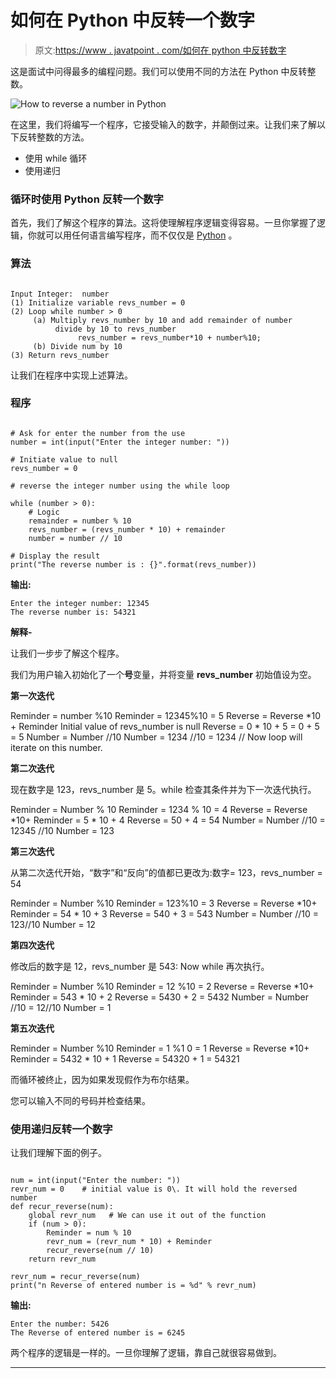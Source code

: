 # 如何在 Python 中反转一个数字

> 原文:[https://www . javatpoint . com/如何在 python 中反转数字](https://www.javatpoint.com/how-to-reverse-a-number-in-python)

这是面试中问得最多的编程问题。我们可以使用不同的方法在 Python 中反转整数。

![How to reverse a number in Python](img/a9e0351c2d6539b336a0de21971e4799.png)

在这里，我们将编写一个程序，它接受输入的数字，并颠倒过来。让我们来了解以下反转整数的方法。

*   使用 while 循环
*   使用递归

### 循环时使用 Python 反转一个数字

首先，我们了解这个程序的算法。这将使理解程序逻辑变得容易。一旦你掌握了逻辑，你就可以用任何语言编写程序，而不仅仅是 [Python](https://www.javatpoint.com/python-tutorial) 。

### 算法

```

Input Integer:  number
(1) Initialize variable revs_number = 0
(2) Loop while number > 0
     (a) Multiply revs_number by 10 and add remainder of number 
          divide by 10 to revs_number
               revs_number = revs_number*10 + number%10;
     (b) Divide num by 10
(3) Return revs_number

```

让我们在程序中实现上述算法。

### 程序

```

# Ask for enter the number from the use
number = int(input("Enter the integer number: "))

# Initiate value to null
revs_number = 0

# reverse the integer number using the while loop

while (number > 0):
    # Logic
    remainder = number % 10
    revs_number = (revs_number * 10) + remainder
    number = number // 10

# Display the result
print("The reverse number is : {}".format(revs_number))

```

**输出:**

```
Enter the integer number: 12345
The reverse number is: 54321

```

**解释-**

让我们一步步了解这个程序。

我们为用户输入初始化了一个**号**变量，并将变量 **revs_number** 初始值设为空。

**第一次迭代**

Reminder = number %10
Reminder = 12345%10 = 5
Reverse = Reverse *10 + Reminder Initial value of revs_number is null
Reverse = 0 * 10 + 5 = 0 + 5 = 5
Number = Number //10
Number = 1234 //10 = 1234 // Now loop will iterate on this number.

**第二次迭代**

现在数字是 123，revs_number 是 5。while 检查其条件并为下一次迭代执行。

Reminder = Number % 10
Reminder = 1234 % 10 = 4
Reverse = Reverse *10+ Reminder = 5 * 10 + 4
Reverse = 50 + 4 = 54
Number = Number //10 = 12345 //10
Number = 123

**第三次迭代**

从第二次迭代开始，“数字”和“反向”的值都已更改为:数字= 123，revs_number = 54

Reminder = Number %10
Reminder = 123%10 = 3
Reverse = Reverse *10+ Reminder = 54 * 10 + 3
Reverse = 540 + 3 = 543
Number = Number //10 = 123//10
Number = 12

**第四次迭代**

修改后的数字是 12，revs_number 是 543: Now while 再次执行。

Reminder = Number %10
Reminder = 12 %10 = 2
Reverse = Reverse *10+ Reminder = 543 * 10 + 2
Reverse = 5430 + 2 = 5432
Number = Number //10 = 12//10
Number = 1

**第五次迭代**

Reminder = Number %10
Reminder = 1 %1 0 = 1
Reverse = Reverse *10+ Reminder = 5432 * 10 + 1
Reverse = 54320 + 1 = 54321

而循环被终止，因为如果发现假作为布尔结果。

您可以输入不同的号码并检查结果。

### 使用递归反转一个数字

让我们理解下面的例子。

```

num = int(input("Enter the number: "))
revr_num = 0    # initial value is 0\. It will hold the reversed number
def recur_reverse(num):
    global revr_num   # We can use it out of the function
    if (num > 0):
        Reminder = num % 10
        revr_num = (revr_num * 10) + Reminder
        recur_reverse(num // 10)
    return revr_num

revr_num = recur_reverse(num)
print("n Reverse of entered number is = %d" % revr_num)

```

**输出:**

```
Enter the number: 5426
The Reverse of entered number is = 6245

```

两个程序的逻辑是一样的。一旦你理解了逻辑，靠自己就很容易做到。

* * *